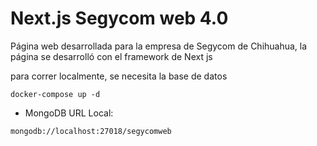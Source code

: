 # Next.js Segycom web 4.0

Página web desarrollada para la empresa de Segycom de Chihuahua, la página se desarrolló con el framework de Next js

para correr localmente, se necesita la base de datos
```
docker-compose up -d
```

* MongoDB URL Local:
```
mongodb://localhost:27018/segycomweb
```

<!-- ## Configurar las variables de entorno
Renombrar el archivo __.env.template__ a __.env__ -->
